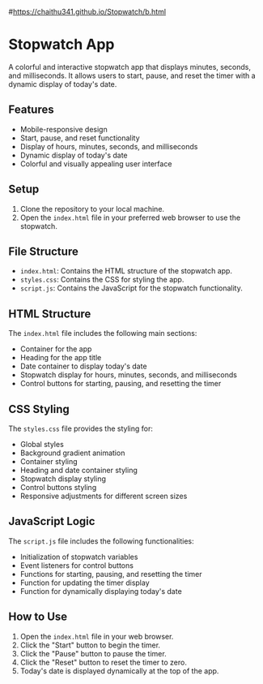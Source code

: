 #https://chaithu341.github.io/Stopwatch/b.html
# Stopwatch App

A colorful and interactive stopwatch app that displays minutes, seconds, and milliseconds. It allows users to start, pause, and reset the timer with a dynamic display of today's date.

## Features

- Mobile-responsive design
- Start, pause, and reset functionality
- Display of hours, minutes, seconds, and milliseconds
- Dynamic display of today's date
- Colorful and visually appealing user interface

## Setup

1. Clone the repository to your local machine.
2. Open the `index.html` file in your preferred web browser to use the stopwatch.

## File Structure

- `index.html`: Contains the HTML structure of the stopwatch app.
- `styles.css`: Contains the CSS for styling the app.
- `script.js`: Contains the JavaScript for the stopwatch functionality.

## HTML Structure

The `index.html` file includes the following main sections:
- Container for the app
- Heading for the app title
- Date container to display today's date
- Stopwatch display for hours, minutes, seconds, and milliseconds
- Control buttons for starting, pausing, and resetting the timer

## CSS Styling

The `styles.css` file provides the styling for:
- Global styles
- Background gradient animation
- Container styling
- Heading and date container styling
- Stopwatch display styling
- Control buttons styling
- Responsive adjustments for different screen sizes

## JavaScript Logic

The `script.js` file includes the following functionalities:
- Initialization of stopwatch variables
- Event listeners for control buttons
- Functions for starting, pausing, and resetting the timer
- Function for updating the timer display
- Function for dynamically displaying today's date

## How to Use

1. Open the `index.html` file in your web browser.
2. Click the "Start" button to begin the timer.
3. Click the "Pause" button to pause the timer.
4. Click the "Reset" button to reset the timer to zero.
5. Today's date is displayed dynamically at the top of the app.
